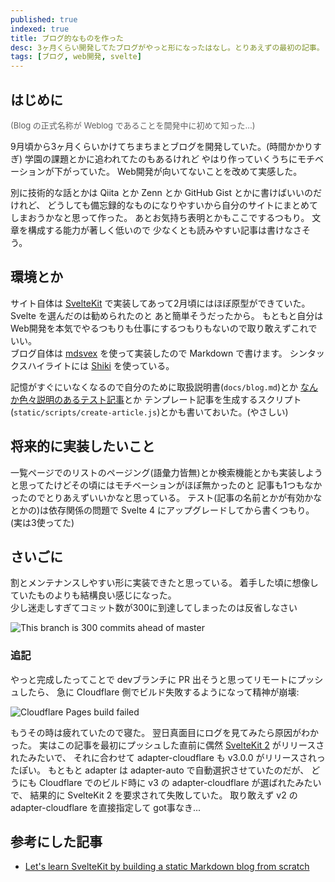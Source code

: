 ```yaml
---
published: true
indexed: true
title: ブログ的なものを作った
desc: 3ヶ月くらい開発してたブログがやっと形になったはなし。とりあえずの最初の記事。
tags: [ブログ, web開発, svelte]
---
```


## はじめに

<span style="font-size: 13px; opacity: 0.7">(Blog の正式名称が Weblog であることを開発中に初めて知った...)</span>

9月頃から3ヶ月くらいかけてちまちまとブログを開発していた。(時間かかりすぎ)
学園の課題とかに追われてたのもあるけれど やはり作っていくうちにモチベーションが下がっていた。
Web開発が向いてないことを改めて実感した。

別に技術的な話とかは Qiita とか Zenn とか GitHub Gist とかに書けばいいのだけれど、
どうしても備忘録的なものになりやすいから自分のサイトにまとめてしまおうかなと思って作った。
あとお気持ち表明とかもここでするつもり。
文章を構成する能力が著しく低いので 少なくとも読みやすい記事は書けなさそう。

## 環境とか

サイト自体は [SvelteKit](https://kit.svelte.dev) で実装してあって2月頃にはほぼ原型ができていた。
Svelte を選んだのは勧められたのと あと簡単そうだったから。
もともと自分は Web開発を本気でやるつもりも仕事にするつもりもないので取り敢えずこれでいい。  
ブログ自体は [mdsvex](https://mdsvex.pngwn.io) を使って実装したので Markdown で書けます。
シンタックスハイライトには [Shiki](https://shiki.matsu.io) を使っている。

記憶がすぐにいなくなるので自分のために取扱説明書(`docs/blog.md`)とか
[なんか色々説明のあるテスト記事](/blog/articles/20230917_test)とか
テンプレート記事を生成するスクリプト(`static/scripts/create-article.js`)とかも書いておいた。(やさしい)

## 将来的に実装したいこと

一覧ページでのリストのページング(語彙力皆無)とか検索機能とかも実装しようと思ってたけどその頃にはモチベーションがほぼ無かったのと 記事も1つもなかったのでとりあえずいいかなと思っている。
テスト(記事の名前とかが有効かなとかの)は依存関係の問題で Svelte 4 にアップグレードしてから書くつもり。(実は3使ってた)

## さいごに

割とメンテナンスしやすい形に実装できたと思っている。
着手した頃に想像していたものよりも結構良い感じになった。  
少し迷走しすぎてコミット数が300に到達してしまったのは反省しなさい

![This branch is 300 commits ahead of master](/images/blog/20231215_this-branch-is-300-commit-ahead-of-master.webp)

### 追記

やっと完成したってことで devブランチに PR 出そうと思ってリモートにプッシュしたら、
急に Cloudflare 側でビルド失敗するようになって精神が崩壊:

![Cloudflare Pages build failed](/images/blog/20231215_CF-build-failed_oxi.png)

もうその時は疲れていたので寝た。
翌日真面目にログを見てみたら原因がわかった。
実はこの記事を最初にプッシュした直前に偶然 [SvelteKit 2](https://svelte.dev/blog/sveltekit-2) がリリースされたみたいで、
それに合わせて adapter-cloudflare も v3.0.0 がリリースされったぽい。
もともと adapter は adapter-auto で自動選択させていたのだが、
どうにも Cloudflare でのビルド時に v3 の adapter-cloudflare が選ばれたみたいで、
結果的に SvelteKit 2 を要求されて失敗していた。
取り敢えず v2 の adapter-cloudflare を直接指定して got事なき...

## 参考にした記事

- [Let's learn SvelteKit by building a static Markdown blog from scratch](https://joshcollinsworth.com/blog/build-static-sveltekit-markdown-blog)
